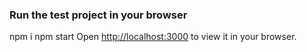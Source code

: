 ### Run the test project in your browser

npm i
npm start
Open [http://localhost:3000](http://localhost:3000) to view it in your browser.
